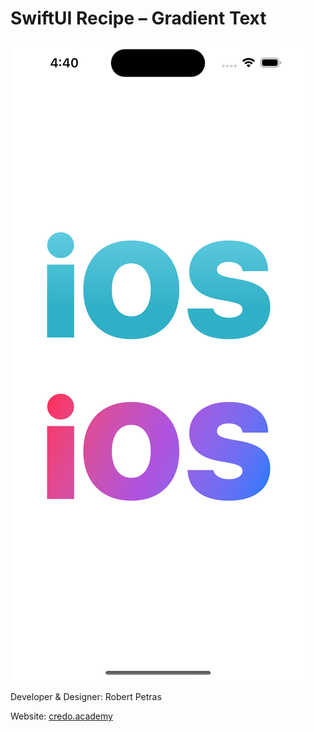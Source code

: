 # SwiftUI Recipe – Gradient Text

![SwiftUI Recipe – Gradient Text](./simulator_screenshot.png)


Developer & Designer: Robert Petras

Website: [credo.academy](https://credo.academy)
